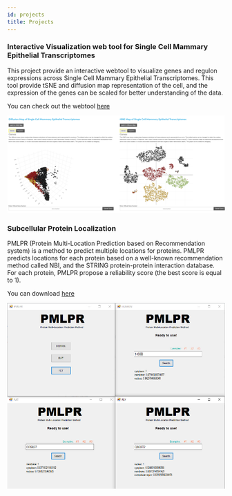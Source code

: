 ```yaml
---
id: projects
title: Projects
---
```


### Interactive Visualization web tool for Single Cell Mammary Epithelial Transcriptomes

This project provide an interactive webtool to visualize genes and regulon expressions across Single Cell Mammary Epithelial Transcriptomes. This tool provide tSNE and diffusion map representation of the cell, and the expression of the genes can be scaled for better understanding of the data.

You can check out the webtool [here](http://uofuhealth.utah.edu/huntsman/labs/spike/d3.php)

![Add alternate text for image](./assets/Single1.jpg)


### Subcellular Protein Localization

PMLPR (Protein Multi-Location Prediction based on Recommendation system) is a method to predict multiple locations for proteins. PMLPR predicts locations for each protein based on a well-known recommendation method called NBI, and the STRING protein-protein interaction database. For each protein, PMLPR propose a reliability score (the best score is equal to 1).  

You can download [here](http://facultymembers.sbu.ac.ir/eslahchi/en/portfolio-items/subcellular-protein-localization/)

![Add alternate text for image](./assets/pmlpr.jpg)
